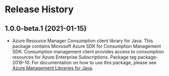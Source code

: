 # Release History

## 1.0.0-beta.1 (2021-01-15)

- Azure Resource Manager Consumption client library for Java. This package contains Microsoft Azure SDK for Consumption Management SDK. Consumption management client provides access to consumption resources for Azure Enterprise Subscriptions. Package tag package-2019-10. For documentation on how to use this package, please see [Azure Management Libraries for Java](https://aka.ms/azsdk/java/mgmt).